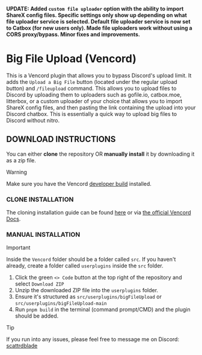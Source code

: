 **UPDATE: Added `custom file uploader` option with the ability to import ShareX config files. Specific settings only show up depending on what file uploader service is selected. Default file uploader service is now set to Catbox (for new users only). Made file uploaders work without using a CORS proxy/bypass. Minor fixes and improvements.**

# Big File Upload (Vencord)
This is a Vencord plugin that allows you to bypass Discord's upload limit. It adds the `Upload a Big File` button (located under the regular upload button) and `/fileupload` command. This allows you to upload files to Discord by uploading them to uploaders such as gofile.io, catbox.moe, litterbox, or a custom uploader of your choice that allows you to import ShareX config files, and then pasting the link containing the upload into your Discord chatbox. This is essentially a quick way to upload big files to Discord without nitro.

## DOWNLOAD INSTRUCTIONS
You can either __clone__ the repository OR __manually install__ it by downloading it as a zip file.<br/>
> [!WARNING]
> Make sure you have the Vencord [developer build](https://docs.vencord.dev/installing/) installed.<br/>

### CLONE INSTALLATION
The cloning installation guide can be found [here](https://discord.com/channels/1015060230222131221/1257038407503446176/1257038407503446176) or via [the official Vencord Docs](https://docs.vencord.dev/installing/custom-plugins/).

### MANUAL INSTALLATION
> [!IMPORTANT]
> Inside the `Vencord` folder should be a folder called `src`. If you haven't already, create a folder called `userplugins` inside the `src` folder.
1. Click the green `<> Code` button at the top right of the repository and select `Download ZIP`
2. Unzip the downloaded ZIP file into the `userplugins` folder.
3. Ensure it's structured as `src/userplugins/bigFileUpload` or `src/userplugins/bigFileUpload-main`
5. Run `pnpm build` in the terminal (command prompt/CMD) and the plugin should be added.

> [!TIP]
> If you run into any issues, please feel free to message me on Discord: [scattrdblade](https://discord.com/users/678007540608532491)
